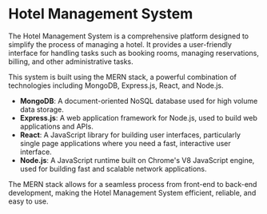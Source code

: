 # Hotel Management System

The Hotel Management System is a comprehensive platform designed to simplify the process of managing a hotel. It provides a user-friendly interface for handling tasks such as booking rooms, managing reservations, billing, and other administrative tasks.

This system is built using the MERN stack, a powerful combination of technologies including MongoDB, Express.js, React, and Node.js.

- **MongoDB**: A document-oriented NoSQL database used for high volume data storage.
- **Express.js**: A web application framework for Node.js, used to build web applications and APIs.
- **React**: A JavaScript library for building user interfaces, particularly single page applications where you need a fast, interactive user interface.
- **Node.js**: A JavaScript runtime built on Chrome's V8 JavaScript engine, used for building fast and scalable network applications.

The MERN stack allows for a seamless process from front-end to back-end development, making the Hotel Management System efficient, reliable, and easy to use.
